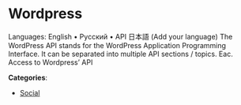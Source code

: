 # Wordpress

Languages: English • Русский • API 日本語 (Add your language) The WordPress API stands for the WordPress Application Programming Interface. It can be separated into multiple API sections / topics.  Eac. Access to Wordpress’ API

**Categories**:

- [Social](https://github/apis-list/apis-list#social)



